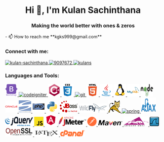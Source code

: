 <h1 align="center">Hi 👋, I'm Kulan Sachinthana</h1>
<h3 align="center">Making the world better with ones & zeros</h3> - 📫 How to reach me **kgks999@gmail.com** <h3 align="left">
<h3 align="left">Connect with me:</h3>
<p align="left">
  <a href="https://linkedin.com/in/kulan-sachinthana" target="blank">
    <img align="center" src="https://raw.githubusercontent.com/rahuldkjain/github-profile-readme-generator/master/src/images/icons/Social/linked-in-alt.svg" alt="kulan-sachinthana" height="30" width="40" />
  </a>
  <a href="https://stackoverflow.com/users/9097672" target="blank">
    <img align="center" src="https://raw.githubusercontent.com/rahuldkjain/github-profile-readme-generator/master/src/images/icons/Social/stack-overflow.svg" alt="9097672" height="30" width="40" />
  </a>
  <a href="https://www.hackerrank.com/kulans" target="blank">
    <img align="center" src="https://raw.githubusercontent.com/rahuldkjain/github-profile-readme-generator/master/src/images/icons/Social/hackerrank.svg" alt="kulans" height="30" width="40" />
  </a>
</p>
<h3 align="left">Languages and Tools:</h3>
<p align="left">
  <a href="https://getbootstrap.com" target="_blank" rel="noreferrer">
    <img src="https://raw.githubusercontent.com/devicons/devicon/master/icons/bootstrap/bootstrap-plain-wordmark.svg" alt="bootstrap" width="40" height="40" />
  </a>
  <a href="https://codeigniter.com" target="_blank" rel="noreferrer">
    <img src="https://cdn.worldvectorlogo.com/logos/codeigniter.svg" alt="codeigniter" width="40" height="40" />
  </a>
  <a href="https://www.w3schools.com/cpp/" target="_blank" rel="noreferrer">
    <img src="https://raw.githubusercontent.com/devicons/devicon/master/icons/cplusplus/cplusplus-original.svg" alt="cplusplus" width="40" height="40" />
  </a>
  <a href="https://www.w3schools.com/css/" target="_blank" rel="noreferrer">
    <img src="https://raw.githubusercontent.com/devicons/devicon/master/icons/css3/css3-original-wordmark.svg" alt="css3" width="40" height="40" />
  </a>
  <a href="https://git-scm.com/" target="_blank" rel="noreferrer">
    <img src="https://www.vectorlogo.zone/logos/git-scm/git-scm-icon.svg" alt="git" width="40" height="40" />
  </a>
  <a href="https://www.w3.org/html/" target="_blank" rel="noreferrer">
    <img src="https://raw.githubusercontent.com/devicons/devicon/master/icons/html5/html5-original-wordmark.svg" alt="html5" width="40" height="40" />
  </a>
  <a href="https://www.java.com" target="_blank" rel="noreferrer">
    <img src="https://raw.githubusercontent.com/devicons/devicon/master/icons/java/java-original.svg" alt="java" width="40" height="40" />
  </a>
  <a href="https://www.linux.org/" target="_blank" rel="noreferrer">
    <img src="https://raw.githubusercontent.com/devicons/devicon/master/icons/linux/linux-original.svg" alt="linux" width="40" height="40" />
  </a>
  <a href="https://www.mysql.com/" target="_blank" rel="noreferrer">
    <img src="https://raw.githubusercontent.com/devicons/devicon/master/icons/mysql/mysql-original-wordmark.svg" alt="mysql" width="40" height="40" />
  </a>
  <a href="https://nodejs.org" target="_blank" rel="noreferrer">
    <img src="https://raw.githubusercontent.com/KulanS/KulanS/main/assets/icons/nodejs_logo.svg" alt="nodejs" width="40" height="40" />
  </a>
  <a href="https://www.oracle.com/" target="_blank" rel="noreferrer">
    <img src="https://raw.githubusercontent.com/devicons/devicon/master/icons/oracle/oracle-original.svg" alt="oracle" width="40" height="40" />
  </a>
  </a>
  <a href="https://subversion.apache.org/" target="_blank" rel="noreferrer">
    <img src="https://raw.githubusercontent.com/KulanS/KulanS/main/assets/icons/subversion_logo.svg" alt="oracle" width="40" height="40" />
  </a>
  <a href="https://www.php.net" target="_blank" rel="noreferrer">
    <img src="https://raw.githubusercontent.com/devicons/devicon/master/icons/php/php-original.svg" alt="php" width="40" height="40" />
  </a>
  <a href="https://www.python.org" target="_blank" rel="noreferrer">
    <img src="https://raw.githubusercontent.com/devicons/devicon/master/icons/python/python-original.svg" alt="python" width="40" height="40" />
  </a>
  <a href="https://www.jboss.org/" target="_blank" rel="noreferrer">
    <img src="https://raw.githubusercontent.com/KulanS/KulanS/main/assets/icons/jboss_logo.svg" alt="jboss" width="60" height="40" />
  </a>
  <a href="https://www.wildfly.org/" target="_blank" rel="noreferrer">
    <img src="https://raw.githubusercontent.com/KulanS/KulanS/main/assets/icons/wildfly_logo.svg" alt="wildfly" width="90" height="30" />
  </a>
  <a href="https://tomcat.apache.org/" target="_blank" rel="noreferrer">
    <img src="https://raw.githubusercontent.com/KulanS/KulanS/main/assets/icons/tomcat_logo.svg" alt="tomcat" width="40" height="40" />
  </a>
  <a href="https://spring.io/" target="_blank" rel="noreferrer">
    <img src="https://www.vectorlogo.zone/logos/springio/springio-icon.svg" alt="spring" width="30" height="30" />
  </a>
  <a href="https://en.wikipedia.org/wiki/Ajax_(programming)" target="_blank" rel="noreferrer">
    <img src="https://raw.githubusercontent.com/KulanS/KulanS/main/assets/icons/ajax_logo.svg" alt="ajax" width="50" height="50" />
  </a>
  <a href="https://jquery.com/" target="_blank" rel="noreferrer">
    <img src="https://raw.githubusercontent.com/KulanS/KulanS/main/assets/icons/jquery_logo.svg" alt="jquery" width="90" height="30" />
  </a>
  <a href="https://www.javascript.com/" target="_blank" rel="noreferrer">
    <img src="https://raw.githubusercontent.com/KulanS/KulanS/main/assets/icons/javascript_logo.svg" alt="javascript" width="30" height="30" />
  </a>
  <a href="https://angular.io/" target="_blank" rel="noreferrer">
    <img src="https://raw.githubusercontent.com/KulanS/KulanS/main/assets/icons/angular_logo.svg" alt="angular" width="40" height="40" />
  </a>
  <a href="https://jmeter.apache.org/" target="_blank" rel="noreferrer">
    <img src="https://raw.githubusercontent.com/KulanS/KulanS/main/assets/icons/jmeter_logo.svg" alt="jmeter" width="90" height="30" />
  </a>
  <a href="https://www.postman.com/" target="_blank" rel="noreferrer">
    <img src="https://raw.githubusercontent.com/KulanS/KulanS/main/assets/icons/postman_logo.svg" alt="postman" width="30" height="30" />
  </a>
  <a href="https://maven.apache.org/" target="_blank" rel="noreferrer">
    <img src="https://raw.githubusercontent.com/KulanS/KulanS/main/assets/icons/maven_logo.svg" alt="maven" width="80" height="20" />
  </a>
  <a href="https://ant.apache.org/" target="_blank" rel="noreferrer">
    <img src="https://raw.githubusercontent.com/KulanS/KulanS/main/assets/icons/ant_logo.svg" alt="ant" width="80" height="30" />
  </a>
  <a href="https://www.wireshark.org/" target="_blank" rel="noreferrer">
    <img src="https://raw.githubusercontent.com/KulanS/KulanS/main/assets/icons/wireshark_logo.svg" alt="wireshark" width="30" height="30" />
  </a>
  <a href="https://www.openssl.org/" target="_blank" rel="noreferrer">
    <img src="https://raw.githubusercontent.com/KulanS/KulanS/main/assets/icons/openssl_logo.svg" alt="openssl" width="90" height="30" />
  </a>
  <a href=https://www.latex-project.org/" target="_blank" rel="noreferrer">
    <img src="https://raw.githubusercontent.com/KulanS/KulanS/main/assets/icons/latex_logo.svg" alt="latex" width="80" height="20" />
  </a>
  <a href=https://cpanel.net/" target="_blank" rel="noreferrer">
    <img src="https://raw.githubusercontent.com/KulanS/KulanS/main/assets/icons/cpanel_logo.svg" alt="cpanel" width="80" height="20" />
  </a>
</p>
